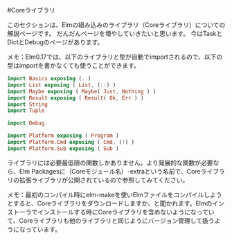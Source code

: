 #Coreライブラリ

このセクションは、Elmの組み込みのライブラリ（Coreライブラリ）についての解説ページです。
だんだんページを増やしていきたいと思います。
今はTaskとDictとDebugのページがあります。

メモ：Elm0.17では、以下のライブラリと型が自動でimportされるので、以下の型はimportを書かなくても使うことができます。

```elm
import Basics exposing (..)
import List exposing ( List, (::) )
import Maybe exposing ( Maybe( Just, Nothing ) )
import Result exposing ( Result( Ok, Err ) )
import String
import Tuple

import Debug

import Platform exposing ( Program )
import Platform.Cmd exposing ( Cmd, (!) )
import Platform.Sub exposing ( Sub )
```

ライブラリには必要最低限の関数しかありません。より発展的な関数が必要なら、Elm Packagesに｛Coreモジュール名｝-extraという名前で、Coreライブラリの拡張ライブラリが公開されているので参照してみてください。


メモ：最初のコンパイル時にelm-makeを使いElmファイルをコンパイルしようとすると、Coreライブラリをダウンロードしますか、と聞かれます。Elmのインストーラでインストールする時にCoreライブラリを含めないようになっていて、Coreライブラリも他のライブラリと同じようにバージョン管理して扱うようになっています。
